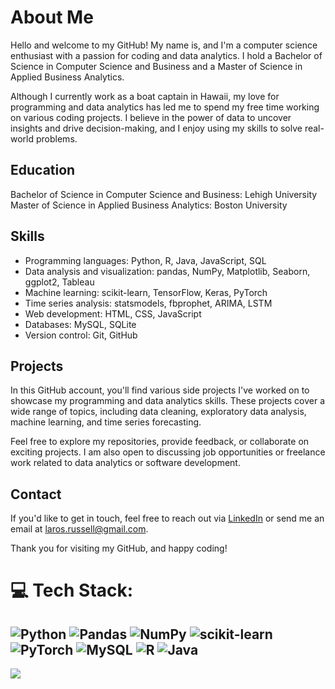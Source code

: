 # About Me
Hello and welcome to my GitHub! My name is, and I'm a computer science enthusiast with a passion for coding and data analytics. I hold a Bachelor of Science in Computer Science and Business and a Master of Science in Applied Business Analytics.

Although I currently work as a boat captain in Hawaii, my love for programming and data analytics has led me to spend my free time working on various coding projects. I believe in the power of data to uncover insights and drive decision-making, and I enjoy using my skills to solve real-world problems.

## Education
Bachelor of Science in Computer Science and Business: Lehigh University
Master of Science in Applied Business Analytics: Boston University

## Skills
* Programming languages: Python, R, Java, JavaScript, SQL
* Data analysis and visualization: pandas, NumPy, Matplotlib, Seaborn, ggplot2, Tableau
* Machine learning: scikit-learn, TensorFlow, Keras, PyTorch
* Time series analysis: statsmodels, fbprophet, ARIMA, LSTM
* Web development: HTML, CSS, JavaScript
* Databases: MySQL, SQLite
* Version control: Git, GitHub

## Projects
In this GitHub account, you'll find various side projects I've worked on to showcase my programming and data analytics skills. These projects cover a wide range of topics, including data cleaning, exploratory data analysis, machine learning, and time series forecasting.

Feel free to explore my repositories, provide feedback, or collaborate on exciting projects. I am also open to discussing job opportunities or freelance work related to data analytics or software development.

## Contact
If you'd like to get in touch, feel free to reach out via [LinkedIn](https://linkedin.com/in/russell-laros) or send me an email at laros.russell@gmail.com.

Thank you for visiting my GitHub, and happy coding! 

# 💻 Tech Stack:
![Python](https://img.shields.io/badge/python-3670A0?style=for-the-badge&logo=python&logoColor=ffdd54) ![Pandas](https://img.shields.io/badge/pandas-%23150458.svg?style=for-the-badge&logo=pandas&logoColor=white) ![NumPy](https://img.shields.io/badge/numpy-%23013243.svg?style=for-the-badge&logo=numpy&logoColor=white) ![scikit-learn](https://img.shields.io/badge/scikit--learn-%23F7931E.svg?style=for-the-badge&logo=scikit-learn&logoColor=white) ![PyTorch](https://img.shields.io/badge/pytorch-orange.svg?style=for-the-badge&logo=pytorch&logoColor=white) ![MySQL](https://img.shields.io/badge/mysql-%2300f.svg?style=for-the-badge&logo=mysql&logoColor=white) ![R](https://img.shields.io/badge/r-%23276DC3.svg?style=for-the-badge&logo=r&logoColor=white) ![Java](https://img.shields.io/badge/java-%23ED8B00.svg?style=for-the-badge&logo=java&logoColor=white)
---
[![](https://visitcount.itsvg.in/api?id=russell-laros&icon=0&color=0)](https://visitcount.itsvg.in)

